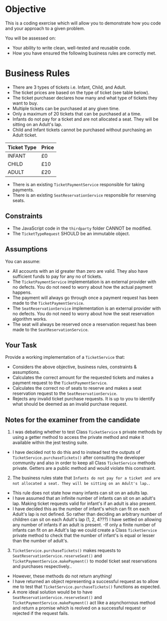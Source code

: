 ﻿# Objective

This is a coding exercise which will allow you to demonstrate how you code and your approach to a given problem. 

You will be assessed on: 
- Your ability to write clean, well-tested and reusable code.
- How you have ensured the following business rules are correctly met.

# Business Rules

- There are 3 types of tickets i.e. Infant, Child, and Adult.
- The ticket prices are based on the type of ticket (see table below).
- The ticket purchaser declares how many and what type of tickets they want to buy.
- Multiple tickets can be purchased at any given time.
- Only a maximum of 20 tickets that can be purchased at a time.
- Infants do not pay for a ticket and are not allocated a seat. They will be sitting on an Adult's lap.
- Child and Infant tickets cannot be purchased without purchasing an Adult ticket.

|   Ticket Type    |     Price   |
| ---------------- | ----------- |
|    INFANT        |    £0       |
|    CHILD         |    £10      |
|    ADULT         |    £20      |

- There is an existing `TicketPaymentService` responsible for taking payments.
- There is an existing `SeatReservationService` responsible for reserving seats.

## Constraints

- The JavaScript code in the `thirdparty` folder CANNOT be modified.
- The `TicketTypeRequest` SHOULD be an immutable object.

## Assumptions

You can assume:
- All accounts with an id greater than zero are valid. They also have sufficient funds to pay for any no of tickets.
- The `TicketPaymentService` implementation is an external provider with no defects. You do not need to worry about how the actual payment happens.
- The payment will always go through once a payment request has been made to the `TicketPaymentService`.
- The `SeatReservationService` implementation is an external provider with no defects. You do not need to worry about how the seat reservation algorithm works.
- The seat will always be reserved once a reservation request has been made to the `SeatReservationService`.

## Your Task

Provide a working implementation of a `TicketService` that:
- Considers the above objective, business rules, constraints & assumptions.
- Calculates the correct amount for the requested tickets and makes a payment request to the `TicketPaymentService`.  
- Calculates the correct no of seats to reserve and makes a seat reservation request to the `SeatReservationService`.  
- Rejects any invalid ticket purchase requests. It is up to you to identify what should be deemed as an invalid purchase request.

## Notes for the examiner from the candidate

1. I was debating whether to test Class `TicketService` s private methods by using a getter method to access the private method and make it available within the jest testing suite.
- I have decided not to do this and to instead test the outputs of `TicketService.purchaseTickets()` after consulting the developer community and also in order to keep all Class `TicketService` methods private. Getters are a public method and would violate this constraint.

2. The business rules state that `Infants do not pay for a ticket and are not allocated a seat. They will be sitting on an Adult's lap.`.
- This rule does not state how many infants can sit on an adults lap.
- I have assumed that an infinite number of infants can sit on an adult's lap. Making ticket requests valid for infant's if an adult is also present.
- I have decided this as the number of infant's which can fit on each Adult's lap is not defined. So rather than deciding an arbitrary number of children can sit on each Adult's lap (1, 2, 4???) I have settled on allowing any number of infants if an adult is present.
-If only a finite number of infants can fit on an Adult's lap we could create a Class `TicketService` private method to check that the number of infant's is equal or lesser than the number of adult's.

3. `TicketService.purchaseTickets()` makes requests to `SeatReservationService.reserveSeat()` and `TicketPaymentService.makePayment()` to model ticket seat reservations and purchases respectively..
- However, these methods do not return anything!
- I have returned an object representing a successful request as to allow me to test that `TicketService.purchaseTickets()` functions as expected.
- A more ideal solution would be to have `SeatReservationService.reserveSeat()` and `TicketPaymentService.makePayment()` act like a asynchornous method and return a promise which is reolved on a successful request or rejected if the request fails.

